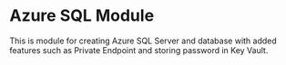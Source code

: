 # Azure SQL Module
This is module for creating Azure SQL Server and database with added features such as Private Endpoint and storing password in Key Vault.